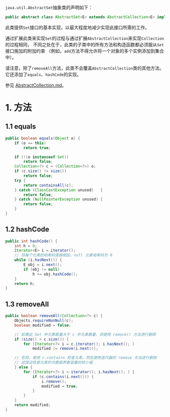 `java.util.AbstractSet`抽象类的声明如下：
```java
public abstract class AbstractSet<E> extends AbstractCollection<E> implements Set<E>
```
此类提供`Set`接口的基本实现，以最大程度地减少实现此接口所需的工作。

通过扩展此类来实现`Set`的过程与通过扩展`AbstractCollection`来实现`Collection`的过程相同，
不同之处在于，此类的子类中的所有方法和构造函数都必须服从`Set`接口施加的附加约束
（例如，`add`方法不得允许将一个对象的多个实例添加到集合中）。

请注意，除了`removeAll`方法，此类不会覆盖`AbstractCollection`类的其他方法。
它还添加了`equals`、`hashCode`的实现。

参见 [AbstractCollection.md][abstract-collection]。

# 1. 方法

## 1.1 equals
```java
public boolean equals(Object o) {
    if (o == this)
        return true;

    if (!(o instanceof Set))
        return false;
    Collection<?> c = (Collection<?>) o;
    if (c.size() != size())
        return false;
    try {
        return containsAll(c);
    } catch (ClassCastException unused)   {
        return false;
    } catch (NullPointerException unused) {
        return false;
    }
}
```

## 1.2 hashCode
```java
public int hashCode() {
    int h = 0;
    Iterator<E> i = iterator();
    // 将每个元素的哈希码直接相加，null 元素哈希码为 0
    while (i.hasNext()) {
        E obj = i.next();
        if (obj != null)
            h += obj.hashCode();
    }
    return h;
}
```

## 1.3 removeAll
```java
public boolean removeAll(Collection<?> c) {
    Objects.requireNonNull(c);
    boolean modified = false;

    // 如果此 Set 中元素数量大于 c 中元素数量，则使用 remove() 方法进行删除
    if (size() > c.size()) {
        for (Iterator<?> i = c.iterator(); i.hasNext(); )
            modified |= remove(i.next());

    // 否则，使用 c.contains 检查元素，然后使用迭代器的 remove 方法进行删除
    // 这保证检查元素的次数是两者容量的较小值
    } else {
        for (Iterator<?> i = iterator(); i.hasNext(); ) {
            if (c.contains(i.next())) {
                i.remove();
                modified = true;
            }
        }
    }
    return modified;
}
```


[abstract-collection]: AbstractCollection.md
